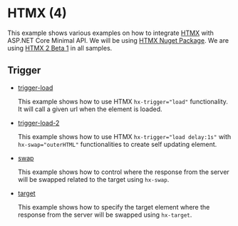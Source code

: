 # HTMX (4)

This example shows various examples on how to integrate [HTMX](https://htmx.org/) with ASP.NET Core Minimal API. We will be using [HTMX Nuget Package](https://www.nuget.org/packages/Htmx). We are using [HTMX 2 Beta 1](https://v2-0v2-0.htmx.org/posts/2024-03-15-htmx-2-0-0-beta1-is-released/) in all samples.

## Trigger

* [trigger-load](trigger-load)

  This example shows how to use HTMX `hx-trigger="load"` functionality. It will call a given url when the element is loaded.

* [trigger-load-2](trigger-load-2)

  This example shows how to use HTMX `hx-trigger="load delay:1s"` with `hx-swap="outerHTML"` functionalities to create self updating element. 

* [swap](swap)
  
  This example shows how to control where the response from the server will be swapped related to the target using `hx-swap`.

* [target](target)
  
  This example shows how to specify the target element where the response from the server will be swapped using `hx-target`.